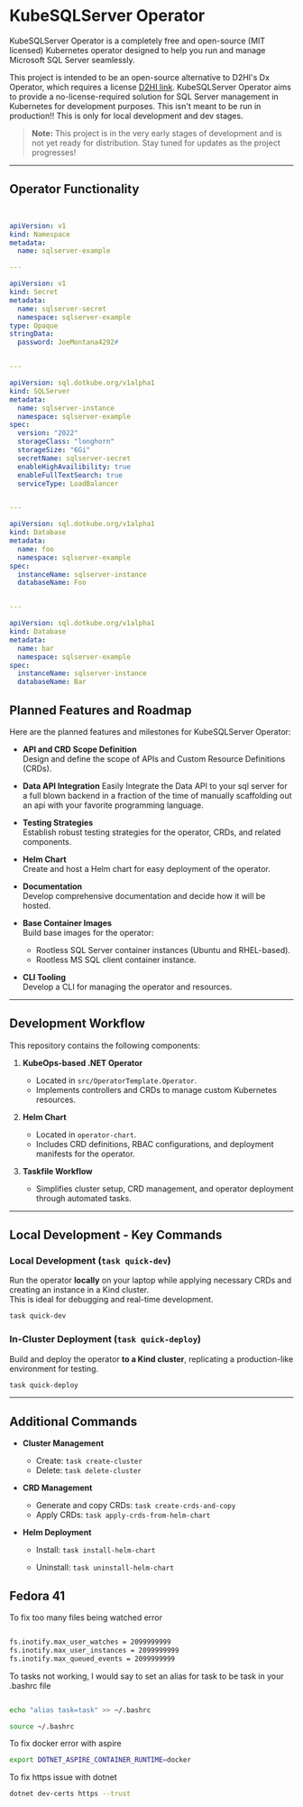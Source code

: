 # KubeSQLServer Operator

KubeSQLServer Operator is a completely free and open-source (MIT licensed) Kubernetes operator designed to help you run and manage Microsoft SQL Server seamlessly.

This project is intended to be an open-source alternative to D2HI's Dx Operator, which requires a license [D2HI link](https://support.dh2i.com/dxoperator/guides/dxoperator-qsg/). KubeSQLServer Operator aims to provide a no-license-required solution for SQL Server management in Kubernetes for development purposes. This isn't meant to be run in production!! This is only for local development and dev stages.

> **Note:** This project is in the very early stages of development and is not yet ready for distribution. Stay tuned for updates as the project progresses!

---

## Operator Functionality

```yaml


apiVersion: v1
kind: Namespace
metadata:
  name: sqlserver-example

---

apiVersion: v1
kind: Secret
metadata:
  name: sqlserver-secret
  namespace: sqlserver-example
type: Opaque
stringData:
  password: JoeMontana4292#


---

apiVersion: sql.dotkube.org/v1alpha1
kind: SQLServer
metadata:
  name: sqlserver-instance
  namespace: sqlserver-example
spec:
  version: "2022"
  storageClass: "longhorn"
  storageSize: "6Gi"
  secretName: sqlserver-secret
  enableHighAvailibility: true
  enableFullTextSearch: true
  serviceType: LoadBalancer


---

apiVersion: sql.dotkube.org/v1alpha1
kind: Database
metadata:
  name: foo
  namespace: sqlserver-example
spec:
  instanceName: sqlserver-instance
  databaseName: Foo


---

apiVersion: sql.dotkube.org/v1alpha1
kind: Database
metadata:
  name: bar
  namespace: sqlserver-example
spec:
  instanceName: sqlserver-instance
  databaseName: Bar


```

## Planned Features and Roadmap

Here are the planned features and milestones for KubeSQLServer Operator:

- **API and CRD Scope Definition**  
  Design and define the scope of APIs and Custom Resource Definitions (CRDs).

- **Data API Integration**
  Easily Integrate the Data API to your sql server for a full blown backend in a fraction of the time of manually scaffolding out an api with your favorite programming language.

- **Testing Strategies**  
  Establish robust testing strategies for the operator, CRDs, and related components.

- **Helm Chart**  
  Create and host a Helm chart for easy deployment of the operator.

- **Documentation**  
  Develop comprehensive documentation and decide how it will be hosted.

- **Base Container Images**  
  Build base images for the operator:
  - Rootless SQL Server container instances (Ubuntu and RHEL-based).
  - Rootless MS SQL client container instance.

- **CLI Tooling**  
  Develop a CLI for managing the operator and resources.

---



## Development Workflow

This repository contains the following components:

1. **KubeOps-based .NET Operator**  
   - Located in `src/OperatorTemplate.Operator`.  
   - Implements controllers and CRDs to manage custom Kubernetes resources.

2. **Helm Chart**  
   - Located in `operator-chart`.  
   - Includes CRD definitions, RBAC configurations, and deployment manifests for the operator.

3. **Taskfile Workflow**  
   - Simplifies cluster setup, CRD management, and operator deployment through automated tasks.

---

## Local Development - Key Commands

### Local Development (`task quick-dev`)
Run the operator **locally** on your laptop while applying necessary CRDs and creating an instance in a Kind cluster.  
This is ideal for debugging and real-time development.

```bash
task quick-dev
```

### In-Cluster Deployment (`task quick-deploy`)
Build and deploy the operator **to a Kind cluster**, replicating a production-like environment for testing.

```bash
task quick-deploy
```

---

## Additional Commands

- **Cluster Management**  
  - Create: `task create-cluster`  
  - Delete: `task delete-cluster`

- **CRD Management**  
  - Generate and copy CRDs: `task create-crds-and-copy`  
  - Apply CRDs: `task apply-crds-from-helm-chart`

- **Helm Deployment**  
  - Install: `task install-helm-chart`  

  - Uninstall: `task uninstall-helm-chart`
## Fedora 41

To fix too many files being watched error

```bash

fs.inotify.max_user_watches = 2099999999
fs.inotify.max_user_instances = 2099999999
fs.inotify.max_queued_events = 2099999999

```

To tasks not working, I would say to set an alias for task to be task in your .bashrc file

```bash

echo "alias task=task" >> ~/.bashrc

source ~/.bashrc
```

To fix docker error with aspire

```bash
export DOTNET_ASPIRE_CONTAINER_RUNTIME=docker
```

To fix https issue with dotnet

```bash
dotnet dev-certs https --trust
```
